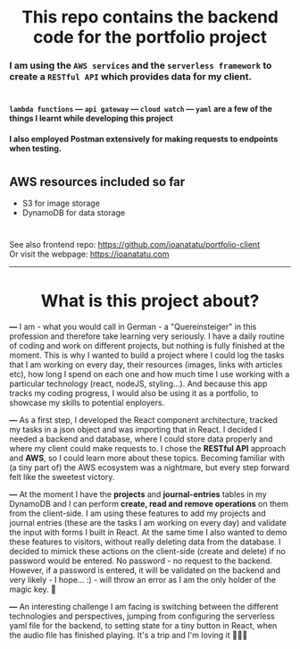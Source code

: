 <h1 align="center" style="font-size: 30px">This repo contains the backend code for the portfolio project</h1>

### I am using the `AWS services` and the `serverless framework` to create a `RESTful API` which provides data for my client.

#

#### `lambda functions` &#8212; `api gateway` &#8212; `cloud watch` &#8212; `yaml` are a few of the things I learnt while developing this project

#### I also employed Postman extensively for making requests to endpoints when testing.

#

## AWS resources included so far

-   S3 for image storage
-   DynamoDB for data storage

#

See also frontend repo: https://github.com/ioanatatu/portfolio-client \
Or visit the webpage: https://ioanatatu.com

<hr style="margin-bottom: 40px">
<h1 align="center" style="font-size: 30px">What is this project about?</h1>

**&#8212;** I am - what you would call in German - a "Quereinsteiger" in this
profession and therefore take learning very seriously. I have a daily routine of
coding and work on different projects, but nothing is fully finished at the moment.
This is why I wanted to build a project where I could log the tasks that I am working
on every day, their resources (images, links with articles etc), how long I spend on
each one and how much time I use working with a particular technology (react, nodeJS,
styling...). And because this app tracks my coding progress, I would also be using it
as a portfolio, to showcase my skills to potential enployers.

**&#8212;** As a first step, I developed the React component architecture, tracked my
tasks in a json object and was importing that in React. I decided I needed a backend
and database, where I could store data properly and where my client could make
requests to. I chose the **RESTful API** approach and **AWS**, so I could learn more
about these topics. Becoming familiar with (a tiny part of) the AWS ecosystem was a
nightmare, but every step forward felt like the sweetest victory.

**&#8212;** At the moment I have the **projects** and **journal-entries** tables in my
DynamoDB and I can perform **create, read and remove operations** on them from the
client-side. I am using these features to add my projects and journal entries (these
are the tasks I am working on every day) and validate the input with forms I built in
React. At the same time I also wanted to demo these features to visitors, without
really deleting data from the database. I decided to mimick these actions on the
client-side (create and delete) if no password would be entered. No password - no
request to the backend. However, if a password is entered, it will be validated on the
backend and very likely - I hope... :) - will throw an error as I am the only holder
of the magic key. 🔑

**&#8212;** An interesting challenge I am facing is switching between the different
technologies and perspectives, jumping from configuring the serverless yaml file for
the backend, to setting state for a tiny button in React, when the audio file has
finished playing. It's a trip and I'm loving it 👩🏻‍💻
